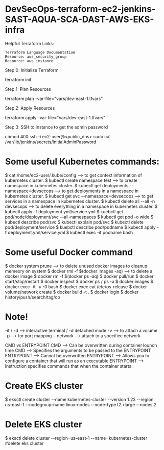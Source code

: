 # DevSecOps-terraform-ec2-jenkins-SAST-AQUA-SCA-DAST-AWS-EKS-infra

Helpful Terraform Links:

    Terraform Language Documentation
    Resource: aws_security_group
    Resource: aws_instance

Step 0: Initialize Terraform

terraform init

Step 1: Plan Resources

terraform plan -var-file="vars/dev-east-1.tfvars"

Step 2: Apply Resources

terraform apply -var-file="vars/dev-east-1.tfvars"

Step 3: SSH to instance to get the admin password

chmod 400 <keypair>
ssh -i <keypair> ec2-user@<public_dns>
sudo cat /var/lib/jenkins/secrets/initialAdminPassword

# Some useful Kubernetes commands:

$ cat /home/ec2-user/.kube/config  --> to get context information of kubernetes cluster.
$ kubectl create namespace test --> to create namespace in kubernetes cluster.
$ kubectl get deployments --namespace=devsecops --> to get deployments in a namespace in kubernetes cluster.
$ kubectl get svc --namespace=devsecops --> to get services in a namespace in kubernetes cluster.
$ kubectl delete all --all -n devsecops --> to delete everything in a namespace in kubernetes cluster.
$ kubectl apply -f deployment.yml/service.yml
$ kuebctl get pod/node/deployment/svc --all-namespaces
$ kubectl get pod -o wide
$ kubectl describe pod/svc 
$ kubectl explain pod/svc
$ kubectl delete pod/deployment/service
$ kuebctl describe pod/podname
$ kubectl apply -f deployment.yml/service.yml
$ kubectl exec -it podname bash

# Some useful Docker command 

$ docker system prune  --> to delete unused docker images to cleanup memeory on system 
$ docker rmi -f $(docker images -aq) --> to delete a docker image
$ docker rm -f $(docker ps -aq)
$ docker pull/run <Images>
$ docker start/stop/restart <containerName>
$ docker inspect <ContainerName>
$ docker ps / ps -a
$ docker images
$ docker exec -it -u -0 <ContainerName> bash
$ docker exec <ContainerName> cat /etc/os-release
$ docker volume/network create <name>
$ docker build -t <MyImageName> .
$ docker login
$ docker history/push/search/tag/cp

# Note!
  -it / -d --> interactive terminal / -d detached mode
  -v --> to attach a volume
  -p --> for port mapping
  --network --> attach to a specifiec network-
  
  CMD vs ENTRYPOINT
  CMD --> Can be overwritten during container lounch time 
  CMD --> Specifies the arguments to be passed to the ENTRYPOINT
  ENTRYPOINT --> Cannot be overwritten
  ENTRYPOINT --> Allows you to configure a container that will run as an executable
  ENTRYPOINT --> Instruction specifies commands that when the container starts.

# Create EKS cluster

$ eksctl create cluster --name kubernetes-cluster --version 1.23 --region us-east-1 --nodegroup-name linux-nodes --node-type t2.xlarge --nodes 2 

# Delete EKS cluster

$ eksctl delete cluster --region=us-east-1 --name=kubernetes-cluster #delete eks cluster
